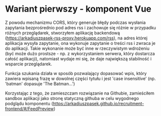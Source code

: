 # Wariant pierwszy - komponent Vue

Z powodu mechanizmu CORS, który generuje błędy podczas wysłania zapytania bezprośrednio pod adres rss i zachowuje się różnie w przypadku różnych przeglądarek, stworzyłem aplikację backendową (https://arkadiuszpasek-rss-proxy.herokuapp.com/rss), na adres której aplikacja wysyła zapytanie, ona wykonuje zapytanie o treści rss i zwraca je do aplikacji. Takie wykonanie może być inne w rzeczywistym wdrożeniu (być może dużo prostsze - np. z wykorzystaniem serwera, który dostarcza całość aplikacji), natomiast wydaje mi się, że daje największą stabilność i wsparcie przeglądarek.

Funkcja szukania działa w sposób pozwalający dopasować wpis, który zawiera wpisaną frazę w dowolnej części tytułu i jest 'case insensitive' (np. 'batman' dopasuje 'The Batman...')

Korzystając z tego, że zamieszczam rozwiązanie na Githubie, zamieściłem sandbox aplikacji jako stronę statyczną githuba w celu wygodnego podglądu komponentu
(https://arkadiuszpasek.github.io/recruitment-frontend/#/FeedPreview)
